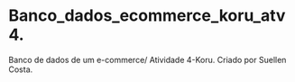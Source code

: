 # Banco_dados_ecommerce_koru_atv4.
Banco de dados de um e-commerce/ Atividade 4-Koru.
Criado por Suellen Costa.
